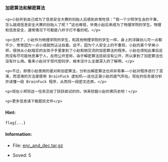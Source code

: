 #### 加密算法和解密算法  

```  
<p>小赵听到自己成为了信息安全大赛的创始人后感到非常吃惊：“我一个少院学生会的干事，怎么就成信息安全大赛的创始人了呢？”这也难怪，毕竟小赵后来成为了物理学院的学生。物理和信息安全，通常情况下可都是八杆子打不着的呢。</p>

<p>当然了，小赵作为物理学院的学生，和其他物理学院的学生一样，身上的浮躁劲儿可一点都不少，常常因为一点小成就而沾沾自喜。这不，因为个人安全上的不重视，小赵的某个学弟小郑，很快从小赵暗恋的女孩子手里拿到了小赵和她交流的加密算法的程序。小赵在得知此事后反而没有尽可能地息事宁人，反而公开宣称，由于解密算法目前没有公开，所以拿到了加密算法也没有什么用。看来小赵对于现代密码学，根本没什么全面深入的了解啊。</p>

<p>不过，即使小赵使用的是对称加密算法，分析出解密算法也并非易事——小赵对程序进行了混淆，而混淆的方法是使用 BrainFuck 虚拟机——这也正是小赵的底气所在。现在的任务是分析并读懂一段 BrainFuck 程序，从而将一段密文还原。</p>

<p>现在小郑将这一任务交给了跃跃欲试的你。快来挖掘小赵的黑历史吧！</p>

<p>更多信息请下载题目文件</p>  
```  
#### Hint:  

``` 
flag{...}  
``` 
#### Information:  

* File: [enc_and_dec.tar.gz](files/enc_and_dec.tar.gz)  

* Soved: 5  

